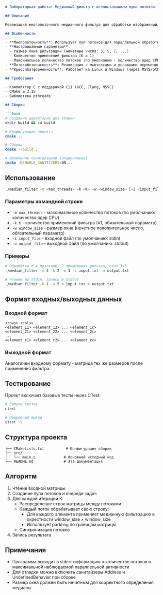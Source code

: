 ```markdown
# Лабораторная работа: Медианный фильтр с использованием пула потоков

## Описание

Реализация многопоточного медианного фильтра для обработки изображений/матриц на языке C. Фильтр применяет медианную фильтрацию к матрице целых чисел с использованием скользящего окна заданного размера.

## Особенности

- **Многопоточность**: Использует пул потоков для параллельной обработки строк матрицы
- **Настраиваемые параметры**:
  - Размер окна фильтрации (нечетные числа: 3, 5, 7, ...)
  - Количество применений фильтра (K ≥ 1)
  - Максимальное количество потоков (по умолчанию - количество ядер CPU)
- **Потокобезопасность**: Реализация с мьютексами и условными переменными
- **Кроссплатформенность**: Работает на Linux и Windows (через MSYS/pthread)

## Требования

- Компилятор C с поддержкой C11 (GCC, Clang, MSVC)
- CMake ≥ 3.15
- Библиотека pthreads

## Сборка

```bash
# Создание директории для сборки
mkdir build && cd build

# Конфигурация проекта
cmake ..

# Сборка
cmake --build .

# Включение санитайзеров (опционально)
cmake -DENABLE_SANITIZERS=ON ..
```

## Использование

```bash
./median_filter -m <max_threads> -k <K> -w <window_size> [-i <input_file>] [-o <output_file>]
```

### Параметры командной строки

- `-m max_threads` - максимальное количество потоков (по умолчанию: количество ядер CPU)
- `-k K` - количество применений фильтра (≥1, обязательный параметр)
- `-w window_size` - размер окна (нечетное положительное число, обязательный параметр)
- `-i input_file` - входной файл (по умолчанию: stdin)
- `-o output_file` - выходной файл (по умолчанию: stdout)

### Примеры

```bash
# Обработка с 4 потоками, 2 применения фильтра, окно 3x3
./median_filter -m 4 -k 2 -w 3 -i input.txt -o output.txt

# Чтение из stdin, запись в stdout
./median_filter -k 1 -w 5 < input.txt > output.txt
```

## Формат входных/выходных данных

### Входной формат
```
<rows> <cols>
<element_11> <element_12> ... <element_1c>
<element_21> <element_22> ... <element_2c>
...
<element_r1> <element_r2> ... <element_rc>
```

### Выходной формат
Аналогичен входному формату - матрица тех же размеров после применения фильтра.

## Тестирование

Проект включает базовые тесты через CTest:

```bash
# Запуск тестов
ctest

# Подробный вывод
ctest -V
```

## Структура проекта

```
├── CMakeLists.txt          # Конфигурация сборки
├── src/
│   └── main.c             # Основной исходный код
└── README.md              # Эта документация
```

## Алгоритм

1. Чтение входной матрицы
2. Создание пула потоков и очереди задач
3. Для каждой итерации K:
   - Распределение строк матрицы между потоками
   - Каждый поток обрабатывает свою строку:
     - Для каждого элемента применяет медианную фильтрацию в окрестности window_size × window_size
     - Использует padding по границам матрицы
   - Синхронизация потоков
4. Запись результата

## Примечания

- Программа выводит в stderr информацию о количестве потоков и максимальной наблюдаемой параллельной активности
- Для отладки можно включить санитайзеры Address и UndefinedBehavior при сборке
- Размер окна должен быть нечетным для корректного определения медианы
```